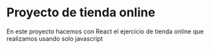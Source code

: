 # Proyecto de tienda online 

En este proyecto hacemos con React el ejercicio de tienda online que realizamos usando solo javascript


